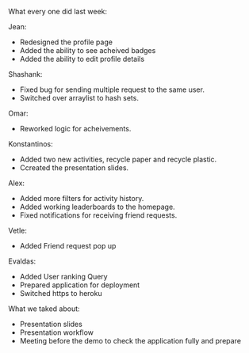 What every one did last week:

Jean:
- Redesigned the profile page
- Added the ability to see acheived badges
- Added the ability to edit profile details

Shashank:
- Fixed bug for sending multiple request to the same user.
- Switched over arraylist to hash sets.

Omar:
- Reworked logic for acheivements.

Konstantinos:
- Added two new activities, recycle paper and recycle plastic.
- Ccreated the presentation slides.

Alex:
- Added more filters for activity history.
- Added working leaderboards to the homepage.
- Fixed notifications for receiving friend requests.
 
Vetle:
- Added Friend request pop up

Evaldas:
- Added User ranking Query
- Prepared application for deployment
- Switched https to heroku

What we taked about:
- Presentation slides
- Presentation workflow
- Meeting before the demo to check the application fully and prepare